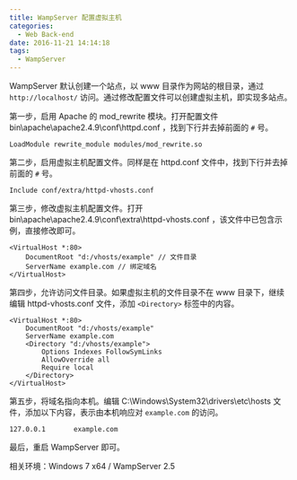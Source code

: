 ```yaml
---
title: WampServer 配置虚拟主机
categories:
  - Web Back-end
date: 2016-11-21 14:14:18
tags:
  - WampServer
---
```


WampServer 默认创建一个站点，以 www 目录作为网站的根目录，通过 `http://localhost/` 访问。通过修改配置文件可以创建虚拟主机，即实现多站点。

<!-- more -->

第一步，启用 Apache 的 mod_rewrite 模块。打开配置文件 bin\apache\apache2.4.9\conf\httpd.conf ，找到下行并去掉前面的 `#` 号。

```
LoadModule rewrite_module modules/mod_rewrite.so
```

第二步，启用虚拟主机配置文件。同样是在 httpd.conf 文件中，找到下行并去掉前面的 `#` 号。

```
Include conf/extra/httpd-vhosts.conf
```

第三步，修改虚拟主机配置文件。打开 bin\apache\apache2.4.9\conf\extra\httpd-vhosts.conf ，该文件中已包含示例，直接修改即可。

```
<VirtualHost *:80>
    DocumentRoot "d:/vhosts/example" // 文件目录
    ServerName example.com // 绑定域名
</VirtualHost>
```

第四步，允许访问文件目录。如果虚拟主机的文件目录不在 www 目录下，继续编辑 httpd-vhosts.conf 文件，添加 `<Directory>` 标签中的内容。

```
<VirtualHost *:80>
	DocumentRoot "d:/vhosts/example"
	ServerName example.com
	<Directory "d:/vhosts/example">
		Options Indexes FollowSymLinks
		AllowOverride all
		Require local
	</Directory>
</VirtualHost>
```

第五步，将域名指向本机。编辑 C:\Windows\System32\drivers\etc\hosts 文件，添加以下内容，表示由本机响应对 `example.com` 的访问。

```
127.0.0.1       example.com
```

最后，重启 WampServer 即可。

相关环境：Windows 7 x64 / WampServer 2.5